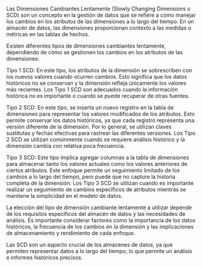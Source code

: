 Las Dimensiones Cambiantes Lentamente (Slowly Changing Dimensions o SCD) son un concepto en la gestión de datos que se refiere a cómo manejar los cambios en los atributos de las dimensiones a lo largo del tiempo. En un almacén de datos, las dimensiones proporcionan contexto a las medidas o métricas en las tablas de hechos.


Existen diferentes tipos de dimensiones cambiantes lentamente, dependiendo de cómo se gestionen los cambios en los atributos de las dimensiones:


Tipo 1 SCD: En este tipo, los atributos de la dimensión se sobrescriben con los nuevos valores cuando ocurren cambios. Esto significa que los datos históricos no se conservan y la dimensión refleja únicamente los valores más recientes. Los Tipo 1 SCD son adecuados cuando la información histórica no es importante o cuando se puede recuperar de otras fuentes.


Tipo 2 SCD: En este tipo, se inserta un nuevo registro en la tabla de dimensiones para representar los valores modificados de los atributos. Esto permite conservar los datos históricos, ya que cada registro representa una versión diferente de la dimensión. Por lo general, se utilizan claves sustitutas y fechas efectivas para rastrear las diferentes versiones. Los Tipo 2 SCD se utilizan comúnmente cuando se requiere análisis histórico y la dimensión cambia con relativa poca frecuencia.


Tipo 3 SCD: Este tipo implica agregar columnas a la tabla de dimensiones para almacenar tanto los valores actuales como los valores anteriores de ciertos atributos. Este enfoque permite un seguimiento limitado de los cambios a lo largo del tiempo, pero puede que no capture la historia completa de la dimensión. Los Tipo 3 SCD se utilizan cuando es importante realizar un seguimiento de cambios específicos de atributos mientras se mantiene la simplicidad en el modelo de datos.


La elección del tipo de dimensión cambiante lentamente a utilizar depende de los requisitos específicos del almacén de datos y las necesidades de análisis. Es importante considerar factores como la importancia de los datos históricos, la frecuencia de los cambios en la dimensión y las implicaciones de almacenamiento y rendimiento de cada enfoque.


Las SCD son un aspecto crucial de los almacenes de datos, ya que permiten representar datos a lo largo del tiempo, lo que permite un análisis e informes históricos precisos.
